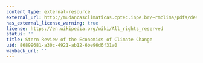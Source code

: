 ```yaml
---
content_type: external-resource
external_url: http://mudancasclimaticas.cptec.inpe.br/~rmclima/pdfs/destaques/sternreview_report_complete.pdf
has_external_license_warning: true
license: https://en.wikipedia.org/wiki/All_rights_reserved
status: ''
title: Stern Review of the Economics of Climate Change
uid: 86899681-a30c-4921-ab12-6be96d6f31a0
wayback_url: ''
---
```


